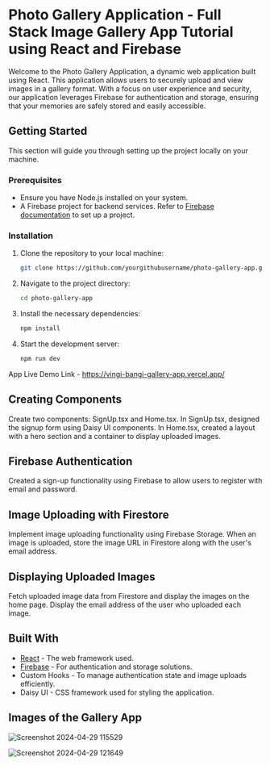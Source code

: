 # Photo Gallery Application - Full Stack Image Gallery App Tutorial using React and Firebase

Welcome to the Photo Gallery Application, a dynamic web application built using React. This application allows users to securely upload and view images in a gallery format. With a focus on user experience and security, our application leverages Firebase for authentication and storage, ensuring that your memories are safely stored and easily accessible.

## Getting Started

This section will guide you through setting up the project locally on your machine.

### Prerequisites

- Ensure you have Node.js installed on your system.
- A Firebase project for backend services. Refer to [Firebase documentation](https://firebase.google.com/docs/web/setup) to set up a project.

### Installation

1. Clone the repository to your local machine:
   ```bash
   git clone https://github.com/yourgithubusername/photo-gallery-app.git
   ```

2. Navigate to the project directory:
   ```bash
   cd photo-gallery-app
   ```

3. Install the necessary dependencies:
   ```bash
   npm install
   ```


4. Start the development server:
   ```bash
   npm run dev
   ```

App Live Demo Link - https://vingi-bangi-gallery-app.vercel.app/ 


## Creating Components

Create two components: SignUp.tsx and Home.tsx.
In SignUp.tsx, designed the signup form using Daisy UI components.
In Home.tsx, created a layout with a hero section and a container to display uploaded images.

## Firebase Authentication

Created a sign-up functionality using Firebase to allow users to register with email and password.

## Image Uploading with Firestore

Implement image uploading functionality using Firebase Storage.
When an image is uploaded, store the image URL in Firestore along with the user's email address.

## Displaying Uploaded Images

Fetch uploaded image data from Firestore and display the images on the home page.
Display the email address of the user who uploaded each image.

## Built With

- [React](https://reactjs.org/) - The web framework used.
- [Firebase](https://firebase.google.com/) - For authentication and storage solutions.
- Custom Hooks - To manage authentication state and image uploads efficiently.
- Daisy UI - CSS framework used for styling the application.

## Images of the Gallery  App

![Screenshot 2024-04-29 115529](https://github.com/KDvs123/Gallery-App/assets/119438971/6342efd8-bc7d-4807-b936-c84930867107)

![Screenshot 2024-04-29 121649](https://github.com/KDvs123/Gallery-App/assets/119438971/47e36560-78b1-4ac8-800b-f0e1fcafffc4)



  
